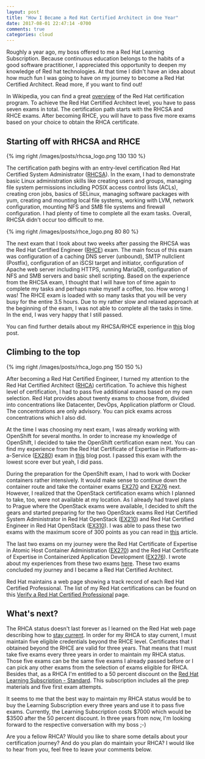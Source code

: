 ```yaml
---
layout: post
title: "How I Became a Red Hat Certified Architect in One Year"
date: 2017-08-01 22:47:14 -0700
comments: true
categories: cloud
---
```


Roughly a year ago, my boss offered to me a Red Hat Learning Subscription. Because continuous education belongs to the habits of a good software practitioner, I appreciated this opportunity to deepen my knowledge of Red hat technologies. At that time I didn't have an idea about how much fun I was going to have on my journey to become a Red Hat Certified Architect. Read more, if you want to find out!

<!-- more -->

In Wikipedia, you can find a great [overview](https://en.wikipedia.org/wiki/Red_Hat_Certification_Program) of the Red Hat certification program. To achieve the Red Hat Certified Architect level, you have to pass seven exams in total. The certification path starts with the RHCSA and RHCE exams. After becoming RHCE, you will have to pass five more exams based on your choice to obtain the RHCA certificate.

## Starting off with RHCSA and RHCE

{% img right /images/posts/rhcsa_logo.png 130 130 %}

The certification path begins with an entry-level certification Red Hat Certified System Administrator ([RHCSA](https://www.redhat.com/en/services/certification/rhcsa)). In the exam, I had to demonstrate basic Linux administration skills like creating users and groups, managing file system permissions including POSIX access control lists (ACLs), creating cron jobs, basics of SELinux, managing software packages with yum, creating and mounting local file systems, working with LVM, network configuration, mounting NFS and SMB file systems and firewall configuration. I had plenty of time to complete all the exam tasks. Overall, RHCSA didn't occur too difficult to me.

{% img right /images/posts/rhce_logo.png 80 80 %}

The next exam that I took about two weeks after passing the RHCSA was the Red Hat Certified Engineer ([RHCE](https://www.redhat.com/en/services/certification/rhce)) exam. The main focus of this exam was configuration of a caching DNS server (unbound), SMTP nullclient (Postfix), configuration of an iSCSI target and initiator, configuration of Apache web server including HTTPS, running MariaDB, configuration of NFS and SMB servers and basic shell scripting. Based on the experience from the RHCSA exam, I thought that I will have ton of time again to complete my tasks and perhaps make myself a coffee, too. How wrong I was! The RHCE exam is loaded with so many tasks that you will be very busy for the entire 3.5 hours. Due to my rather slow and relaxed approach at the beginning of the exam, I was not able to complete all the tasks in time. In the end, I was very happy that I still passed.

You can find further details about my RHCSA/RHCE experience in [this](/blog/2016/11/07/rhcsa-slash-rhce-exam-experience/) blog post.

## Climbing to the top

{% img right /images/posts/rhca_logo.png 150 150 %}

After becoming a Red Hat Certified Engineer, I turned my attention to the Red Hat Certified Architect ([RHCA](https://www.redhat.com/en/services/certification/rhca)) certification. To achieve this highest level of certification, I had to pass five additional exams based on my own selection. Red Hat provides about twenty exams to choose from, divided into concentrations like Datacenter, DevOps, Application platform or Cloud. The concentrations are only advisory. You can pick exams across concentrations which I also did.

At the time I was choosing my next exam, I was already working with OpenShift for several months. In order to increase my knowledge of OpenShift, I decided to take the OpenShift certification exam next. You can find my experience from the Red Hat Certificate of Expertise in Platform-as-a-Service ([EX280](https://www.redhat.com/en/services/training/ex280-red-hat-certificate-expertise-platform-service-exam)) exam in [this](/blog/2017/04/04/passed-the-openshift-ex280-certification/) blog post. I passed this exam with the lowest score ever but yeah, I did pass.

During the preparation for the OpenShift exam, I had to work with Docker containers rather intensively. It would make sense to continue down the container route and take the container exams [EX270](https://www.redhat.com/en/services/training/ex270-red-hat-certificate-expertise-atomic-host-container-administration) and [EX276](https://www.redhat.com/en/services/training/ex276-red-hat-certificate-expertise-containerized-application-development) next. However, I realized that the OpenStack certification exams which I planned to take, too, were not available at my location. As I already had travel plans to Prague where the OpenStack exams were available, I decided to shift the gears and started preparing for the two OpenStack exams Red Hat Certified System Administrator in Red Hat OpenStack ([EX210](https://www.redhat.com/en/services/training/ex210-red-hat-certified-system-administrator-red-hat-openstack-exam)) and Red Hat Certified Engineer in Red Hat OpenStack ([EX310](https://www.redhat.com/en/services/training/ex310-red-hat-certified-engineer-red-hat-openstack-exam)). I was able to pass these two exams with the maximum score of 300 points as you can read in [this](/blog/2017/06/26/acing-the-red-hat-openstack-certification-exams/) article.

The last two exams on my journey were the Red Hat Certificate of Expertise in Atomic Host Container Administration ([EX270](https://www.redhat.com/en/services/training/ex270-red-hat-certificate-expertise-atomic-host-container-administration)) and the Red Hat Certificate of Expertise in Containerized Application Development ([EX276](https://www.redhat.com/en/services/training/ex276-red-hat-certificate-expertise-containerized-application-development)). I wrote about my experiences from these two exams [here](/blog/2017/07/29/passed-red-hat-container-certifications-ex270-and-ex276/). These two exams concluded my journey and I became a Red Hat Certified Architect.

Red Hat maintains a web page showing a track record of each Red Hat Certified Professional. The list of my Red Hat certifications can be found on this [Verify a Red Hat Certified Professional](https://www.redhat.com/rhtapps/certification/verify/?certId=160-216-727) page.

## What's next?

The RHCA status doesn't last forever as I learned on the Red Hat web page describing how to [stay current](http://servicesblog.redhat.com/2016/09/23/stay-current/). In order for my RHCA to stay current, I must maintain five eligible credentials beyond the RHCE level. Certificates that I obtained beyond the RHCE are valid for three years. That means that I must take five exams every three years in order to maintain my RHCA status. Those five exams can be the same five exams I already passed before or I can pick any other exams from the selection of exams eligible for RHCA. Besides that, as a RHCA I'm entitled to a 50 percent discount on the [Red Hat Learning Subscription - Standard](https://www.redhat.com/en/about/videos/red-hat-learning-subscription-standard). This subscription includes all the prep materials and five first exam attempts.

It seems to me that the best way to maintain my RHCA status would be to buy the Learning Subscription every three years and use it to pass five exams. Currently, the Learning Subscription costs $7000 which would be $3500 after the 50 percent discount. In three years from now, I'm looking forward to the respective conversation with my boss ;-)

Are you a fellow RHCA? Would you like to share some details about your certification journey? And do you plan do maintain your RHCA? I would like to hear from you, feel free to leave your comments below.
